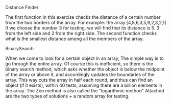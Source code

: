 Distance Finder

The first function in this exercise checks the distance of a certain number from the two borders of the array.
For example: the array [4,8,6,3,5,9,2,3,2,1]
If we choose the number 3 for testing, we will find that its distance is 5.  3 from the left side and 2 from the right side.
The second function checks what is the smallest distance among all the members of the array.





 BinarySearch

When we come to look for a certain object in an array,
The simple way is to go through the entire array. Of course this is inefficient, so there is the binary search method, which asks whether the object is below the midpoint of the array or above it, and accordingly updates the boundaries of the array.
This way cuts the array in half each round, and thus can find an object (if it exists), within 40 tests, assuming there are a billion elements in the array.
The Zen method is also called the "logarithmic method"
Attached are the two types of solutions + a random array for testing.
